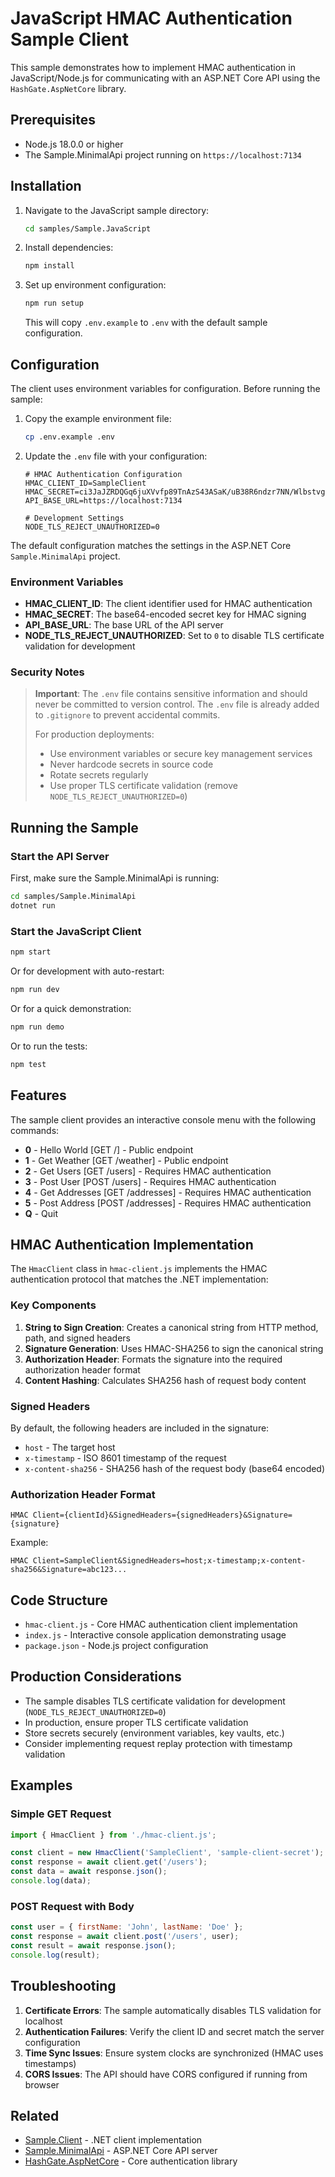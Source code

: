# JavaScript HMAC Authentication Sample Client

This sample demonstrates how to implement HMAC authentication in JavaScript/Node.js for communicating with an ASP.NET Core API using the `HashGate.AspNetCore` library.

## Prerequisites

- Node.js 18.0.0 or higher
- The Sample.MinimalApi project running on `https://localhost:7134`

## Installation

1. Navigate to the JavaScript sample directory:

   ```bash
   cd samples/Sample.JavaScript
   ```

2. Install dependencies:

   ```bash
   npm install
   ```

3. Set up environment configuration:

   ```bash
   npm run setup
   ```

   This will copy `.env.example` to `.env` with the default sample configuration.

## Configuration

The client uses environment variables for configuration. Before running the sample:

1. Copy the example environment file:

   ```bash
   cp .env.example .env
   ```

2. Update the `.env` file with your configuration:

   ```env
   # HMAC Authentication Configuration
   HMAC_CLIENT_ID=SampleClient
   HMAC_SECRET=ci3JaJZRDQGq6juXVvfp89TnAzS43ASaK/uB38R6ndzr7NN/Wlbstvg+2ZaI2qUVHkvvD3+hPvvzL58Z/bPq6A==
   API_BASE_URL=https://localhost:7134

   # Development Settings
   NODE_TLS_REJECT_UNAUTHORIZED=0
   ```

The default configuration matches the settings in the ASP.NET Core `Sample.MinimalApi` project.

### Environment Variables

- **HMAC_CLIENT_ID**: The client identifier used for HMAC authentication
- **HMAC_SECRET**: The base64-encoded secret key for HMAC signing
- **API_BASE_URL**: The base URL of the API server
- **NODE_TLS_REJECT_UNAUTHORIZED**: Set to `0` to disable TLS certificate validation for development

### Security Notes

> **Important**: The `.env` file contains sensitive information and should never be committed to version control. The `.env` file is already added to `.gitignore` to prevent accidental commits.
>
> For production deployments:
>
> - Use environment variables or secure key management services
> - Never hardcode secrets in source code
> - Rotate secrets regularly
> - Use proper TLS certificate validation (remove `NODE_TLS_REJECT_UNAUTHORIZED=0`)

## Running the Sample

### Start the API Server

First, make sure the Sample.MinimalApi is running:

```bash
cd samples/Sample.MinimalApi
dotnet run
```

### Start the JavaScript Client

```bash
npm start
```

Or for development with auto-restart:

```bash
npm run dev
```

Or for a quick demonstration:

```bash
npm run demo
```

Or to run the tests:

```bash
npm test
```

## Features

The sample client provides an interactive console menu with the following commands:

- **0** - Hello World [GET /] - Public endpoint
- **1** - Get Weather [GET /weather] - Public endpoint
- **2** - Get Users [GET /users] - Requires HMAC authentication
- **3** - Post User [POST /users] - Requires HMAC authentication
- **4** - Get Addresses [GET /addresses] - Requires HMAC authentication
- **5** - Post Address [POST /addresses] - Requires HMAC authentication
- **Q** - Quit

## HMAC Authentication Implementation

The `HmacClient` class in `hmac-client.js` implements the HMAC authentication protocol that matches the .NET implementation:

### Key Components

1. **String to Sign Creation**: Creates a canonical string from HTTP method, path, and signed headers
2. **Signature Generation**: Uses HMAC-SHA256 to sign the canonical string
3. **Authorization Header**: Formats the signature into the required authorization header format
4. **Content Hashing**: Calculates SHA256 hash of request body content

### Signed Headers

By default, the following headers are included in the signature:

- `host` - The target host
- `x-timestamp` - ISO 8601 timestamp of the request
- `x-content-sha256` - SHA256 hash of the request body (base64 encoded)

### Authorization Header Format

```text
HMAC Client={clientId}&SignedHeaders={signedHeaders}&Signature={signature}
```

Example:

```text
HMAC Client=SampleClient&SignedHeaders=host;x-timestamp;x-content-sha256&Signature=abc123...
```

## Code Structure

- `hmac-client.js` - Core HMAC authentication client implementation
- `index.js` - Interactive console application demonstrating usage
- `package.json` - Node.js project configuration

## Production Considerations

- The sample disables TLS certificate validation for development (`NODE_TLS_REJECT_UNAUTHORIZED=0`)
- In production, ensure proper TLS certificate validation
- Store secrets securely (environment variables, key vaults, etc.)
- Consider implementing request replay protection with timestamp validation

## Examples

### Simple GET Request

```javascript
import { HmacClient } from './hmac-client.js';

const client = new HmacClient('SampleClient', 'sample-client-secret');
const response = await client.get('/users');
const data = await response.json();
console.log(data);
```

### POST Request with Body

```javascript
const user = { firstName: 'John', lastName: 'Doe' };
const response = await client.post('/users', user);
const result = await response.json();
console.log(result);
```

## Troubleshooting

1. **Certificate Errors**: The sample automatically disables TLS validation for localhost
2. **Authentication Failures**: Verify the client ID and secret match the server configuration
3. **Time Sync Issues**: Ensure system clocks are synchronized (HMAC uses timestamps)
4. **CORS Issues**: The API should have CORS configured if running from browser

## Related

- [Sample.Client](../Sample.Client/) - .NET client implementation
- [Sample.MinimalApi](../Sample.MinimalApi/) - ASP.NET Core API server
- [HashGate.AspNetCore](../../src/HashGate.AspNetCore/) - Core authentication library
